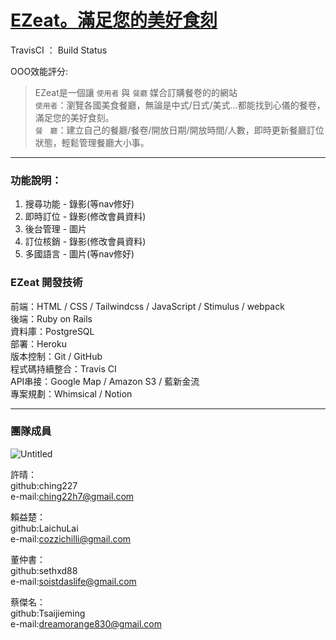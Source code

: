 # [EZeat。滿足您的美好食刻](https://ezeat888.com)

TravisCI ： Build Status

OOO效能評分: 

>EZeat是一個讓 `使用者` 與 `餐廳` 媒合訂購餐卷的的網站</br>
>`使用者`：瀏覽各國美食餐廳，無論是中式/日式/美式...都能找到心儀的餐卷，滿足您的美好食刻。</br>
>`餐　廳`：建立自己的餐廳/餐卷/開放日期/開放時間/人數，即時更新餐廳訂位狀態，輕鬆管理餐廳大小事。</br>


---

### 功能說明：

1. 搜尋功能 - 錄影(等nav修好)
2. 即時訂位 - 錄影(修改會員資料)
3. 後台管理 - 圖片
4. 訂位核銷 - 錄影(修改會員資料)
5. 多國語言 - 圖片(等nav修好)

### EZeat 開發技術
前端：HTML / CSS / Tailwindcss / JavaScript / Stimulus / webpack </br>
後端：Ruby on Rails</br>
資料庫：PostgreSQL </br>
部署：Heroku </br>
版本控制：Git / GitHub </br>
程式碼持續整合：Travis CI</br>
API串接：Google Map / Amazon S3 / 藍新金流</br>
專案規劃：Whimsical / Notion </br>

---

### 團隊成員

![Untitled](https://user-images.githubusercontent.com/92966004/150060820-0338cd13-3262-4f03-a622-71b40a5ab4e4.png)

許晴：</br>
github:ching227</br>
e-mail:ching22h7@gmail.com</br>

賴益楚：</br>
github:LaichuLai</br>
e-mail:cozzichilli@gmail.com</br>

董仲書：</br>
github:sethxd88</br>
e-mail:soistdaslife@gmail.com</br>

蔡傑名：</br>
github:Tsaijieming</br>
e-mail:dreamorange830@gmail.com</br>
